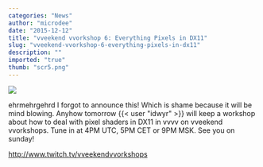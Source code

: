 ```yaml
---
categories: "News"
author: "microdee"
date: "2015-12-12"
title: "vveekend vvorkshop 6: Everything Pixels in DX11"
slug: "vveekend-vvorkshop-6-everything-pixels-in-dx11"
description: ""
imported: "true"
thumb: "scr5.png"
---
```



![](scr5.png) 

ehrmehrgehrd I forgot to announce this! Which is shame because it will be mind blowing. Anyhow tomorrow {{< user "idwyr" >}} will keep a workshop about how to deal with pixel shaders in DX11 in vvvv on vveekend vvorkshops. Tune in at 4PM UTC, 5PM CET or 9PM MSK. See you on sunday!

<http://www.twitch.tv/vveekendvvorkshops>